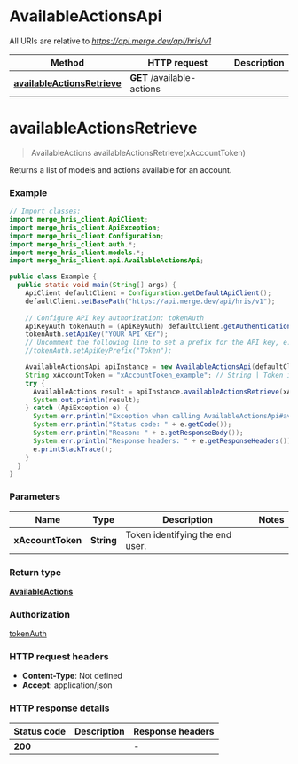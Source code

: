 # AvailableActionsApi

All URIs are relative to *https://api.merge.dev/api/hris/v1*

Method | HTTP request | Description
------------- | ------------- | -------------
[**availableActionsRetrieve**](AvailableActionsApi.md#availableActionsRetrieve) | **GET** /available-actions | 


<a name="availableActionsRetrieve"></a>
# **availableActionsRetrieve**
> AvailableActions availableActionsRetrieve(xAccountToken)



Returns a list of models and actions available for an account.

### Example
```java
// Import classes:
import merge_hris_client.ApiClient;
import merge_hris_client.ApiException;
import merge_hris_client.Configuration;
import merge_hris_client.auth.*;
import merge_hris_client.models.*;
import merge_hris_client.api.AvailableActionsApi;

public class Example {
  public static void main(String[] args) {
    ApiClient defaultClient = Configuration.getDefaultApiClient();
    defaultClient.setBasePath("https://api.merge.dev/api/hris/v1");
    
    // Configure API key authorization: tokenAuth
    ApiKeyAuth tokenAuth = (ApiKeyAuth) defaultClient.getAuthentication("tokenAuth");
    tokenAuth.setApiKey("YOUR API KEY");
    // Uncomment the following line to set a prefix for the API key, e.g. "Token" (defaults to null)
    //tokenAuth.setApiKeyPrefix("Token");

    AvailableActionsApi apiInstance = new AvailableActionsApi(defaultClient);
    String xAccountToken = "xAccountToken_example"; // String | Token identifying the end user.
    try {
      AvailableActions result = apiInstance.availableActionsRetrieve(xAccountToken);
      System.out.println(result);
    } catch (ApiException e) {
      System.err.println("Exception when calling AvailableActionsApi#availableActionsRetrieve");
      System.err.println("Status code: " + e.getCode());
      System.err.println("Reason: " + e.getResponseBody());
      System.err.println("Response headers: " + e.getResponseHeaders());
      e.printStackTrace();
    }
  }
}
```

### Parameters

Name | Type | Description  | Notes
------------- | ------------- | ------------- | -------------
 **xAccountToken** | **String**| Token identifying the end user. |

### Return type

[**AvailableActions**](AvailableActions.md)

### Authorization

[tokenAuth](../README.md#tokenAuth)

### HTTP request headers

 - **Content-Type**: Not defined
 - **Accept**: application/json

### HTTP response details
| Status code | Description | Response headers |
|-------------|-------------|------------------|
**200** |  |  -  |

